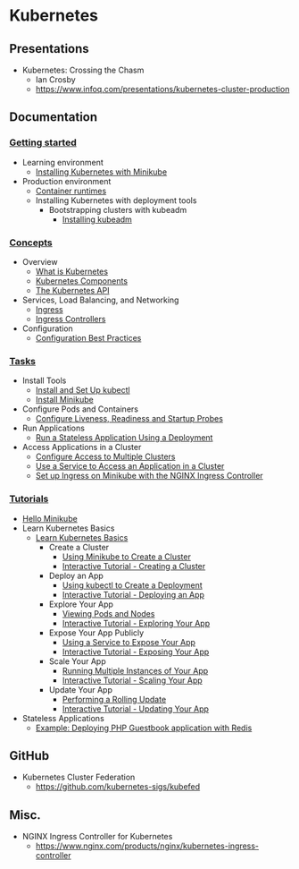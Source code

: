 # Kubernetes
## Presentations
* Kubernetes: Crossing the Chasm
  * Ian Crosby
  * https://www.infoq.com/presentations/kubernetes-cluster-production

## Documentation
### [Getting started](https://kubernetes.io/docs/setup/)
* Learning environment
  * [Installing Kubernetes with Minikube](https://kubernetes.io/docs/setup/learning-environment/minikube/)
* Production environment
  * [Container runtimes](https://kubernetes.io/docs/setup/production-environment/container-runtimes/)
  * Installing Kubernetes with deployment tools
    * Bootstrapping clusters with kubeadm
      * [Installing kubeadm](https://kubernetes.io/docs/setup/production-environment/tools/kubeadm/install-kubeadm/)

### [Concepts](https://kubernetes.io/docs/concepts/) 
* Overview
  * [What is Kubernetes](https://kubernetes.io/docs/concepts/overview/what-is-kubernetes/)
  * [Kubernetes Components](https://kubernetes.io/docs/concepts/overview/components/)
  * [The Kubernetes API](https://kubernetes.io/docs/concepts/overview/kubernetes-api/)
* Services, Load Balancing, and Networking
  * [Ingress](https://kubernetes.io/docs/concepts/services-networking/ingress/)
  * [Ingress Controllers](https://kubernetes.io/docs/concepts/services-networking/ingress-controllers/)
* Configuration
  * [Configuration Best Practices](https://kubernetes.io/docs/concepts/configuration/overview/)

### [Tasks](https://kubernetes.io/docs/tasks/)
* Install Tools
  * [Install and Set Up kubectl](https://kubernetes.io/docs/tasks/tools/install-kubectl/)
  * [Install Minikube](https://kubernetes.io/docs/tasks/tools/install-minikube/)
* Configure Pods and Containers
  * [Configure Liveness, Readiness and Startup Probes](https://kubernetes.io/docs/tasks/configure-pod-container/configure-liveness-readiness-startup-probes/)
* Run Applications
  * [Run a Stateless Application Using a Deployment](https://kubernetes.io/docs/tasks/run-application/run-stateless-application-deployment/)
* Access Applications in a Cluster
  * [Configure Access to Multiple Clusters](https://kubernetes.io/docs/tasks/access-application-cluster/configure-access-multiple-clusters/)
  * [Use a Service to Access an Application in a Cluster](https://kubernetes.io/docs/tasks/access-application-cluster/service-access-application-cluster/)
  * [Set up Ingress on Minikube with the NGINX Ingress Controller](https://kubernetes.io/docs/tasks/access-application-cluster/ingress-minikube/)

### [Tutorials](https://kubernetes.io/docs/tutorials/)
* [Hello Minikube](https://kubernetes.io/docs/tutorials/hello-minikube/)
* Learn Kubernetes Basics
  * [Learn Kubernetes Basics](https://kubernetes.io/docs/tutorials/kubernetes-basics/)
    * Create a Cluster
      * [Using Minikube to Create a Cluster](https://kubernetes.io/docs/tutorials/kubernetes-basics/create-cluster/cluster-intro/)
      * [Interactive Tutorial - Creating a Cluster](https://kubernetes.io/docs/tutorials/kubernetes-basics/create-cluster/cluster-interactive/)
    * Deploy an App
      * [Using kubectl to Create a Deployment](https://kubernetes.io/docs/tutorials/kubernetes-basics/deploy-app/deploy-intro/)
      * [Interactive Tutorial - Deploying an App](https://kubernetes.io/docs/tutorials/kubernetes-basics/deploy-app/deploy-interactive/)
    * Explore Your App
      * [Viewing Pods and Nodes](https://kubernetes.io/docs/tutorials/kubernetes-basics/explore/explore-intro/)
      * [Interactive Tutorial - Exploring Your App](https://kubernetes.io/docs/tutorials/kubernetes-basics/explore/explore-interactive/)
    * Expose Your App Publicly
      * [Using a Service to Expose Your App](https://kubernetes.io/docs/tutorials/kubernetes-basics/expose/expose-intro/)
      * [Interactive Tutorial - Exposing Your App](https://kubernetes.io/docs/tutorials/kubernetes-basics/expose/expose-interactive/)
    * Scale Your App
      * [Running Multiple Instances of Your App](https://kubernetes.io/docs/tutorials/kubernetes-basics/scale/scale-intro/)
      * [Interactive Tutorial - Scaling Your App](https://kubernetes.io/docs/tutorials/kubernetes-basics/scale/scale-interactive/)
    * Update Your App
      * [Performing a Rolling Update](https://kubernetes.io/docs/tutorials/kubernetes-basics/update/update-intro/)
      * [Interactive Tutorial - Updating Your App](https://kubernetes.io/docs/tutorials/kubernetes-basics/update/update-interactive/)
* Stateless Applications
  * [Example: Deploying PHP Guestbook application with Redis](https://kubernetes.io/docs/tutorials/stateless-application/guestbook/)

## GitHub
* Kubernetes Cluster Federation
  * https://github.com/kubernetes-sigs/kubefed

## Misc.
* NGINX Ingress Controller for Kubernetes
  * https://www.nginx.com/products/nginx/kubernetes-ingress-controller
